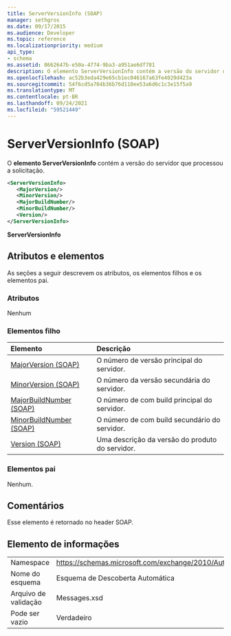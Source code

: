```yaml
---
title: ServerVersionInfo (SOAP)
manager: sethgros
ms.date: 09/17/2015
ms.audience: Developer
ms.topic: reference
ms.localizationpriority: medium
api_type:
- schema
ms.assetid: 8662647b-e50a-4774-9ba3-a951ae6df781
description: O elemento ServerVersionInfo contém a versão do servidor que processou a solicitação.
ms.openlocfilehash: ac52b3eda429e65cb1ec046167a63fe4029d423a
ms.sourcegitcommit: 54f6cd5a704b36b76d110ee53a6d6c1c3e15f5a9
ms.translationtype: MT
ms.contentlocale: pt-BR
ms.lasthandoff: 09/24/2021
ms.locfileid: "59521449"
---
```

# <a name="serverversioninfo-soap"></a>ServerVersionInfo (SOAP)

O **elemento ServerVersionInfo** contém a versão do servidor que processou a solicitação. 
  
```XML
<ServerVersionInfo>
   <MajorVersion/>
   <MinorVersion/>
   <MajorBuildNumber/>
   <MinorBuildNumber/>
   <Version/>
</ServerVersionInfo>
```

 **ServerVersionInfo**
## <a name="attributes-and-elements"></a>Atributos e elementos

As seções a seguir descrevem os atributos, os elementos filhos e os elementos pai.
  
### <a name="attributes"></a>Atributos

Nenhum
  
### <a name="child-elements"></a>Elementos filho

|**Elemento**|**Descrição**|
|:-----|:-----|
|[MajorVersion (SOAP)](majorversion-soap.md) <br/> |O número de versão principal do servidor.  <br/> |
|[MinorVersion (SOAP)](minorversion-soap.md) <br/> |O número da versão secundária do servidor.  <br/> |
|[MajorBuildNumber (SOAP)](majorbuildnumber-soap.md) <br/> |O número de com build principal do servidor.  <br/> |
|[MinorBuildNumber (SOAP)](minorbuildnumber-soap.md) <br/> |O número de com build secundário do servidor.  <br/> |
|[Version (SOAP)](version-soap.md) <br/> |Uma descrição da versão do produto do servidor.  <br/> |
   
### <a name="parent-elements"></a>Elementos pai

Nenhum.
  
## <a name="remarks"></a>Comentários

Esse elemento é retornado no header SOAP.
  
## <a name="element-information"></a>Elemento de informações

|||
|:-----|:-----|
|Namespace  <br/> |https://schemas.microsoft.com/exchange/2010/Autodiscover  <br/> |
|Nome do esquema  <br/> |Esquema de Descoberta Automática  <br/> |
|Arquivo de validação  <br/> |Messages.xsd  <br/> |
|Pode ser vazio  <br/> |Verdadeiro  <br/> |
   

